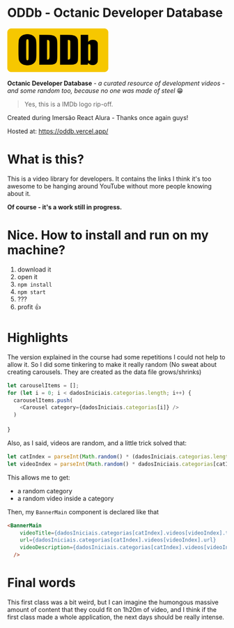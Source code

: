 # ODDb - Octanic Developer Database
<img src="https://github.com/Octanic/oddb/blob/master/src/assets/img/ODDb.png" height='100'>

**Octanic Developer Database** - *a curated resource of development videos - and some random too, because no one was made of steel* :grin:

> Yes, this is a IMDb logo rip-off. 

Created during Imersão React Alura - Thanks once again guys!

Hosted at:
https://oddb.vercel.app/

# What is this?
This is a video library for developers. It contains the links I think it's too awesome to be hanging around YouTube without more people knowing about it.

**Of course - it's a work still in progress.**

# Nice. How to install and run on my machine?
1. download it
2. open it
3. `npm install`
4. `npm start`
5. ???
6. profit :thumbsup:

# Highlights
The version explained in the course had some repetitions I could not help to allow it. So I did some tinkering to make it really random (No sweat about creating carousels. They are created as the data file grows/shrinks)

```javascript
let carouselItems = [];
for (let i = 0; i < dadosIniciais.categorias.length; i++) {
  carouselItems.push(
    <Carousel category={dadosIniciais.categorias[i]} />
  )
  
}
```

Also, as I said, videos are random, and a little trick solved that:
```javascript
let catIndex = parseInt(Math.random() * (dadosIniciais.categorias.length));
let videoIndex = parseInt(Math.random() * dadosIniciais.categorias[catIndex].videos.length);
```

This allows me to get:
- a random category
- a random video inside a category


Then, my `BannerMain` component is declared like that
```html
<BannerMain
    videoTitle={dadosIniciais.categorias[catIndex].videos[videoIndex].titulo}
    url={dadosIniciais.categorias[catIndex].videos[videoIndex].url}
    videoDescription={dadosIniciais.categorias[catIndex].videos[videoIndex].description??""}
  />
```

# Final words
This first class was a bit weird, but I can imagine the humongous massive amount of content that they could fit on 1h20m of video, and I think if the first class made a whole application, the next days should be really intense.
